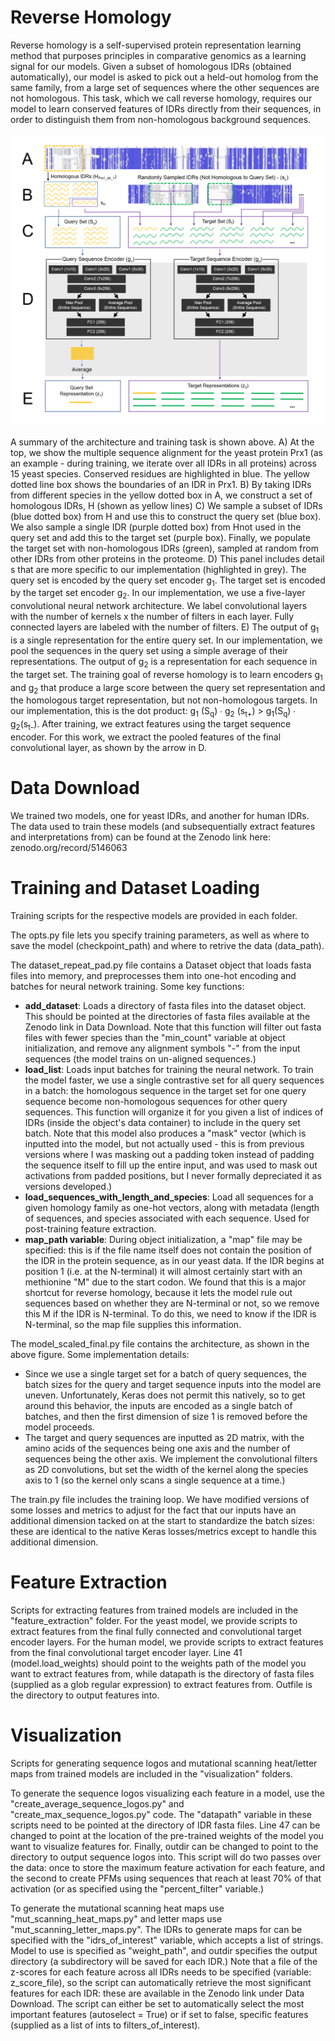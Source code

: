 # Reverse Homology

Reverse homology is a self-supervised protein representation learning method that purposes principles in comparative genomics as a learning signal for our models. Given a subset of homologous IDRs (obtained automatically), our model is asked to pick out a held-out homolog from the same family, from a large set of sequences where the other sequences are not homologous. This task, which we call reverse homology, requires our model to learn conserved features of IDRs directly from their sequences, in order to distinguish them from non-homologous background sequences.

![Architecture](architecture.png)

A summary of the architecture and training task is shown above. A) At the top, we show the multiple sequence alignment for the yeast protein Prx1 (as an example - during training, we iterate over all IDRs in all proteins) across 15 yeast species. Conserved residues are highlighted in blue. The yellow dotted line box shows the boundaries of an IDR in Prx1. B) By taking IDRs from different species in the yellow dotted box in A, we construct a set of homologous IDRs, H (shown as yellow lines) C) We sample a subset of IDRs (blue dotted box) from H and use this to construct the query set (blue box). We also sample a single IDR (purple dotted box) from Hnot used in the query set and add this to the target set (purple box). Finally, we populate the target set with non-homologous IDRs (green), sampled at random from other IDRs from other proteins in the proteome. D) This panel includes detail s that are more specific to our implementation (highlighted in grey). The query set is encoded by the query set encoder g<sub>1</sub>. The target set is encoded by the target set encoder g<sub>2</sub>. In our implementation, we use a five-layer convolutional neural network architecture. We label convolutional layers with the number of kernels x the number of filters in each layer. Fully connected layers are labeled with the number of filters. E) The output of g<sub>1</sub> is a single representation for the entire query set. In our implementation, we pool the sequences in the query set using a simple average of their representations. The output of g<sub>2</sub> is a representation for each sequence in the target set. The training goal of reverse homology is to learn encoders g<sub>1</sub> and g<sub>2</sub> that produce a large score between the query set representation and the homologous target representation, but not non-homologous targets. In our implementation, this is the dot product: g<sub>1</sub> (S<sub>q</sub>) ∙ g<sub>2</sub> (s<sub>t+</sub>) > g<sub>1</sub>(S<sub>q</sub>) ∙ g<sub>2</sub>(s<sub>t-</sub>). After training, we extract features using the target sequence encoder. For this work, we extract the pooled features of the final convolutional layer, as shown by the arrow in D.

# Data Download

We trained two models, one for yeast IDRs, and another for human IDRs. The data used to train these models (and subsequentially extract features and interpretations from) can be found at the Zenodo link here: zenodo.org/record/5146063

# Training and Dataset Loading

Training scripts for the respective models are provided in each folder. 

The opts.py file lets you specify training parameters, as well as where to save the model (checkpoint_path) and where to retrive the data (data_path). 

The dataset_repeat_pad.py file contains a Dataset object that loads fasta files into memory, and preprocesses them into one-hot encoding and batches for neural network training. Some key functions:
<ul>
  <li><b>add_dataset</b>: Loads a directory of fasta files into the dataset object. This should be pointed at the directories of fasta files available at the Zenodo link in Data Download. Note that this function will filter out fasta files with fewer species than the "min_count" variable at object initialization, and remove any alignment symbols "-" from the input sequences (the model trains on un-aligned sequences.)</li>
  <li><b>load_list</b>: Loads input batches for training the neural network. To train the model faster, we use a single contrastive set for all query sequences in a batch: the homologous sequence in the target set for one query sequence become non-homologous sequences for other query sequences. This function will organize it for you given a list of indices of IDRs (inside the object's data container) to include in the query set batch. Note that this model also produces a "mask" vector (which is inputted into the model, but not actually used - this is from previous versions where I was masking out a padding token instead of padding the sequence itself to fill up the entire input, and was used to mask out activations from padded positions, but I never formally depreciated it as versions developed.)</li>
   <li><b>load_sequences_with_length_and_species</b>: Load all sequences for a given homology family as one-hot vectors, along with metadata (length of sequences, and species associated with each sequence. Used for post-training feature extraction.</li>
   <li><b>map_path variable</b>: During object initialization, a "map" file may be specified: this is if the file name itself does not contain the position of the IDR in the protein sequence, as in our yeast data. If the IDR begins at position 1 (i.e. at the N-terminal) it will almost certainly start with an methionine "M" due to the start codon. We found that this is a major shortcut for reverse homology, because it lets the model rule out sequences based on whether they are N-terminal or not, so we remove this M if the IDR is N-terminal. To do this, we need to know if the IDR is N-terminal, so the map file supplies this information.</li>
</ul> 

The model_scaled_final.py file contains the architecture, as shown in the above figure. Some implementation details:
<ul> 
  <li>Since we use a single target set for a batch of query sequences, the batch sizes for the query and target sequence inputs into the model are uneven. Unfortunately, Keras does not permit this natively, so to get around this behavior, the inputs are encoded as a single batch of batches, and then the first dimension of size 1 is removed before the model proceeds.</li>
  <li>The target and query sequences are inputted as 2D matrix, with the amino acids of the sequences being one axis and the number of sequences being the other axis. We implement the convolutional filters as 2D convolutions, but set the width of the kernel along the species axis to 1 (so the kernel only scans a single sequence at a time.)</li>
</ul>

The train.py file includes the training loop. We have modified versions of some losses and metrics to adjust for the fact that our inputs have an additional dimension tacked on at the start to standardize the batch sizes: these are identical to the native Keras losses/metrics except to handle this additional dimension. 

# Feature Extraction

Scripts for extracting features from trained models are included in the "feature_extraction" folder. For the yeast model, we provide scripts to extract features from the final fully connected and convolutional target encoder layers. For the human model, we provide scripts to extract features from the final convolutional target encoder layer. Line 41 (model.load_weights) should point to the weights path of the model you want to extract features from, while datapath is the directory of fasta files (supplied as a glob regular expression) to extract features from. Outfile is the directory to output features into. 

# Visualization

Scripts for generating sequence logos and mutational scanning heat/letter maps from trained models are included in the "visualization" folders. 

To generate the sequence logos visualizing each feature in a model, use the "create_average_sequence_logos.py" and "create_max_sequence_logos.py" code. The "datapath" variable in these scripts need to be pointed at the directory of IDR fasta files. Line 47 can be changed to point at the location of the pre-trained weights of the model you want to visualize features for. Finally, outdir can be changed to point to the directory to output sequence logos into. This script will do two passes over the data: once to store the maximum feature activation for each feature, and the second to create PFMs using sequences that reach at least 70% of that activation (or as specified using the "percent_filter" variable.)

To generate the mutational scanning heat maps use "mut_scanning_heat_maps.py" and letter maps use "mut_scanning_letter_maps.py". The IDRs to generate maps for can be specified with the "idrs_of_interest" variable, which accepts a list of strings. Model to use is specified as "weight_path", and outdir specifies the output directory (a subdirectory will be saved for each IDR.) Note that a file of the z-scores for each feature across all IDRs needs to be specified (variable: z_score_file), so the script can automatically retrieve the most significant features for each IDR: these are available in the Zenodo link under Data Download. The script can either be set to automatically select the most important features (autoselect = True) or if set to false, specific features (supplied as a list of ints to filters_of_interest). 
